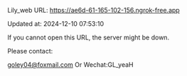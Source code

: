 Lily_web URL: https://ae6d-61-165-102-156.ngrok-free.app

Updated at: 2024-12-10 07:53:10

If you cannot open this URL, the server might be down.

Please contact: 

goley04@foxmail.com Or Wechat:GL_yeaH